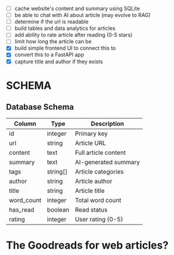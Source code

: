 - [ ] cache website's content and summary using SQLite
- [ ] be able to chat with AI about article (may evolve to RAG)
- [ ] determine if the url is readable
- [ ] build tables and data analytics for articles
- [ ] add ability to rate article after reading (0-5 stars)
- [ ] limit how long the article can be
- [x] build simple frontend UI to connect this to
- [x] convert this to a FastAPI app
- [x] capture title and author if they exists

# SCHEMA

## Database Schema

| Column     | Type     | Description          |
| ---------- | -------- | -------------------- |
| id         | integer  | Primary key          |
| url        | string   | Article URL          |
| content    | text     | Full article content |
| summary    | text     | AI-generated summary |
| tags       | string[] | Article categories   |
| author     | string   | Article author       |
| title      | string   | Article title        |
| word_count | integer  | Total word count     |
| has_read   | boolean  | Read status          |
| rating     | integer  | User rating (0-5)    |

# The Goodreads for web articles?
